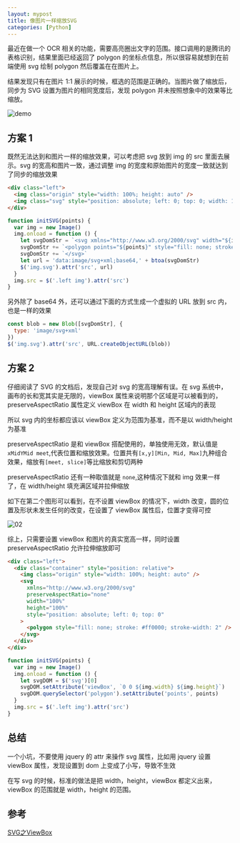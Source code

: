 ```yaml
---
layout: mypost
title: 像图片一样缩放SVG
categories: [Python]
---
```


最近在做一个 OCR 相关的功能，需要高亮圈出文字的范围。接口调用的是腾讯的表格识别，结果里面已经返回了 polygon 的坐标点信息，所以很容易就想到在前端使用 svg 绘制 polygon 然后覆盖在在图片上。

结果发现只有在图片 1:1 展示的时候，框选的范围是正确的。当图片做了缩放后，同步为 SVG 设置为图片的相同宽度后，发现 polygon 并未按照想象中的效果等比缩放。

![demo](01.png)

## 方案 1

既然无法达到和图片一样的缩放效果，可以考虑把 svg 放到 img 的 src 里面去展示。svg 的宽高和图片一致，通过调整 img 的宽度和原始图片的宽度一致就达到了同步的缩放效果

```html
<div class="left">
  <img class="origin" style="width: 100%; height: auto" />
  <img class="svg" style="position: absolute; left: 0; top: 0; width: 100%; height: auto" />
</div>
```

```js
function initSVG(points) {
  var img = new Image()
  img.onload = function () {
    let svgDomStr = `<svg xmlns="http://www.w3.org/2000/svg" width="${img.width}" height="${img.height}">`
    svgDomStr += `<polygon points="${points}" style="fill: none; stroke: #ff0000; stroke-width: 2" />`
    svgDomStr += `</svg>`
    let url = 'data:image/svg+xml;base64,' + btoa(svgDomStr)
    $('img.svg').attr('src', url)
  }
  img.src = $('.left img').attr('src')
}
```

另外除了 base64 外，还可以通过下面的方式生成一个虚拟的 URL 放到 src 内，也是一样的效果

```js
const blob = new Blob([svgDomStr], {
  type: 'image/svg+xml'
})
$('img.svg').attr('src', URL.createObjectURL(blob))
```

## 方案 2

仔细阅读了 SVG 的文档后，发现自己对 svg 的宽高理解有误。在 svg 系统中，画布的长和宽其实是无限的，viewBox 属性来说明那个区域是可以被看到的，preserveAspectRatio 属性定义 viewBox 在 width 和 height 区域内的表现

所以 svg 内的坐标都应该以 viewBox 定义为范围为基准，而不是以 width/height 为基准

preserveAspectRatio 是和 viewBox 搭配使用的，单独使用无效，默认值是`xMidYMid meet`,代表位置和缩放效果。位置共有`[x,y][Min, Mid, Max]`九种组合效果，缩放有`[meet, slice]`等比缩放和剪切两种

preserveAspectRatio 还有一种取值就是 `none`,这种情况下就和 img 效果一样了，在 width/height 填充满区域并拉伸缩放

如下在第二个图形可以看到，在不设置 viewBox 的情况下，width 改变，圆的位置及形状未发生任何的改变，在设置了 viewBox 属性后，位置才变得可控

![02](02.png)

综上，只需要设置 viewBox 和图片的真实宽高一样，同时设置 preserveAspectRatio 允许拉伸缩放即可

```html
<div class="left">
  <div class="container" style="position: relative">
    <img class="origin" style="width: 100%; height: auto" />
    <svg
      xmlns="http://www.w3.org/2000/svg"
      preserveAspectRatio="none"
      width="100%"
      height="100%"
      style="position: absolute; left: 0; top: 0"
    >
      <polygon style="fill: none; stroke: #ff0000; stroke-width: 2" />
    </svg>
  </div>
</div>
```

```js
function initSVG(points) {
  var img = new Image()
  img.onload = function () {
    let svgDOM = $('svg')[0]
    svgDOM.setAttribute('viewBox', `0 0 ${img.width} ${img.height}`)
    svgDOM.querySelector('polygon').setAttribute('points', points)
  }
  img.src = $('.left img').attr('src')
}
```

## 总结

一个小坑，不要使用 jquery 的 attr 来操作 svg 属性，比如用 jquery 设置 viewBox 属性，发现设置到 dom 上变成了小写，导致不生效

在写 svg 的时候，标准的做法是把 width，height，viewBox 都定义出来，viewBox 的范围就是 width，height 的范围。

## 参考

[SVG之ViewBox](https://segmentfault.com/a/1190000009226427)
